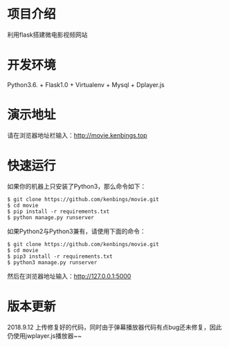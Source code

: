 # 项目介绍
利用flask搭建微电影视频网站
# 开发环境
Python3.6. + Flask1.0 + Virtualenv + Mysql + Dplayer.js
# 演示地址
请在浏览器地址栏输入：http://movie.kenbings.top
# 快速运行
如果你的机器上只安装了Python3，那么命令如下：
```
$ git clone https://github.com/kenbings/movie.git
$ cd movie
$ pip install -r requirements.txt
$ python manage.py runserver
```
如果Python2与Python3兼有，请使用下面的命令：
```
$ git clone https://github.com/kenbings/movie.git
$ cd movie
$ pip3 install -r requirements.txt
$ python3 manage.py runserver
```
然后在浏览器地址输入：http://127.0.0.1:5000
 # 版本更新
 2018.9.12 上传修复好的代码，同时由于弹幕播放器代码有点bug还未修复，因此仍使用jwplayer.js播放器~~
